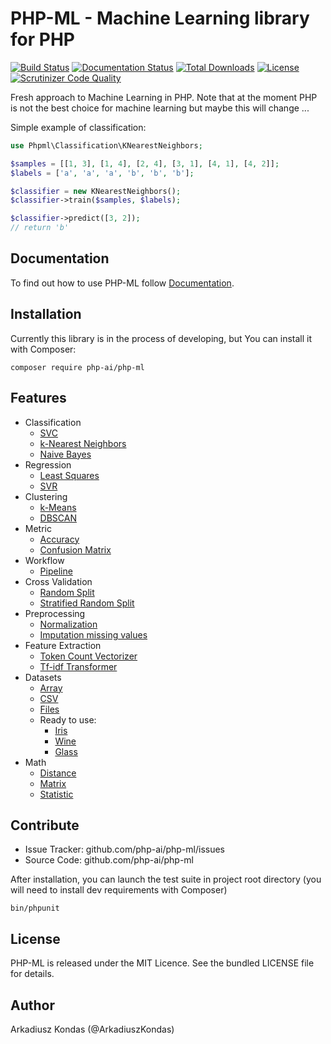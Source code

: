 # PHP-ML - Machine Learning library for PHP

[![Build Status](https://scrutinizer-ci.com/g/php-ai/php-ml/badges/build.png?b=develop)](https://scrutinizer-ci.com/g/php-ai/php-ml/build-status/develop)
[![Documentation Status](https://readthedocs.org/projects/php-ml/badge/?version=develop)](http://php-ml.readthedocs.org/en/develop/?badge=develop)
[![Total Downloads](https://poser.pugx.org/php-ai/php-ml/downloads.svg)](https://packagist.org/packages/php-ai/php-ml)
[![License](https://poser.pugx.org/php-ai/php-ml/license.svg)](https://packagist.org/packages/php-ai/php-ml)
[![Scrutinizer Code Quality](https://scrutinizer-ci.com/g/php-ai/php-ml/badges/quality-score.png?b=develop)](https://scrutinizer-ci.com/g/php-ai/php-ml/?branch=develop)

Fresh approach to Machine Learning in PHP. Note that at the moment PHP is not the best choice for machine learning but maybe this will change ...

Simple example of classification:
```php
use Phpml\Classification\KNearestNeighbors;

$samples = [[1, 3], [1, 4], [2, 4], [3, 1], [4, 1], [4, 2]];
$labels = ['a', 'a', 'a', 'b', 'b', 'b'];

$classifier = new KNearestNeighbors();
$classifier->train($samples, $labels);

$classifier->predict([3, 2]); 
// return 'b'
```

## Documentation

To find out how to use PHP-ML follow [Documentation](http://php-ml.readthedocs.org/).

## Installation

Currently this library is in the process of developing, but You can install it with Composer:

```
composer require php-ai/php-ml
```

## Features

* Classification
    * [SVC](machine-learning/classification/svc/)
    * [k-Nearest Neighbors](machine-learning/classification/k-nearest-neighbors/)
    * [Naive Bayes](machine-learning/classification/naive-bayes/)
* Regression
    * [Least Squares](machine-learning/regression/least-squares/)
    * [SVR](machine-learning/regression/svr/)
* Clustering
    * [k-Means](machine-learning/clustering/k-means/)
    * [DBSCAN](machine-learning/clustering/dbscan/)
* Metric
    * [Accuracy](machine-learning/metric/accuracy/)
    * [Confusion Matrix](machine-learning/metric/confusion-matrix/)
* Workflow
    * [Pipeline](machine-learning/workflow/pipeline)
* Cross Validation
    * [Random Split](machine-learning/cross-validation/random-split/)
    * [Stratified Random Split](machine-learning/cross-validation/stratified-random-split/)
* Preprocessing
    * [Normalization](machine-learning/preprocessing/normalization/)
    * [Imputation missing values](machine-learning/preprocessing/imputation-missing-values/)
* Feature Extraction
    * [Token Count Vectorizer](machine-learning/feature-extraction/token-count-vectorizer/)
    * [Tf-idf Transformer](machine-learning/feature-extraction/tf-idf-transformer/)
* Datasets
    * [Array](machine-learning/datasets/array-dataset/)
    * [CSV](machine-learning/datasets/csv-dataset/)
    * [Files](machine-learning/datasets/files-dataset/)
    * Ready to use:
        * [Iris](machine-learning/datasets/demo/iris/)
        * [Wine](machine-learning/datasets/demo/wine/)
        * [Glass](machine-learning/datasets/demo/glass/)
* Math
    * [Distance](math/distance/)
    * [Matrix](math/matrix/)
    * [Statistic](math/statistic/)
    

## Contribute

- Issue Tracker: github.com/php-ai/php-ml/issues
- Source Code: github.com/php-ai/php-ml

After installation, you can launch the test suite in project root directory (you will need to install dev requirements with Composer)

```
bin/phpunit
```

## License

PHP-ML is released under the MIT Licence. See the bundled LICENSE file for details.

## Author

Arkadiusz Kondas (@ArkadiuszKondas)
